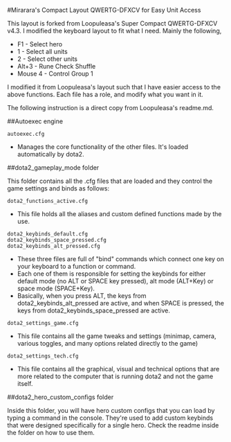 #Mirarara's Compact Layout QWERTG-DFXCV for Easy Unit Access

This layout is forked from Loopuleasa's Super Compact QWERTG-DFXCV v4.3.
I modified the keyboard layout to fit what I need. Mainly the following,
- F1 - Select hero
- 1 - Select all units
- 2 - Select other units
- Alt+3 - Rune Check Shuffle
- Mouse 4 - Control Group 1

I modified it from Loopuleasa's layout such that I have easier access to the above functions.
Each file has a role, and modify what you want in it.

The following instruction is a direct copy from Loopuleasa's readme.md.

##Autoexec engine

```
autoexec.cfg
```
- Manages the core functionality of the other files. It's loaded automatically by dota2. 

##dota2_gameplay_mode folder



This folder contains all the .cfg files that are loaded
and they control the game settings and binds as follows:

```
dota2_functions_active.cfg
```
- This file holds all the aliases and custom defined functions made by the use.

```
dota2_keybinds_default.cfg
dota2_keybinds_space_pressed.cfg
dota2_keybinds_alt_pressed.cfg
```
- These three files are full of "bind" commands which connect one key on your keyboard to a function or command.
- Each one of them is responsible for setting the keybinds for either default mode (no ALT or SPACE key pressed), alt mode (ALT+Key) or space mode (SPACE+Key).
- Basically, when you press ALT, the keys from dota2_keybinds_alt_pressed are active, and when SPACE is pressed, the keys from dota2_keybinds_space_pressed are active.

```
dota2_settings_game.cfg
```
- This file contains all the game tweaks and settings (minimap, camera, various toggles, and many options related directly to the game)

```
dota2_settings_tech.cfg
```
- This file contains all the graphical, visual and technical options that are more related to the computer that is running dota2 and not the game itself.

##dota2_hero_custom_configs folder

Inside this folder, you will have hero custom configs that 
you can load by typing a command in the console. 
They're used to add custom keybinds that were designed 
specifically for a single hero. 
Check the readme inside the folder on how to use them.


